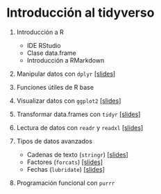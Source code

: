 # Introducción al tidyverso

1. Introducción a R
    * IDE RStudio
    * Clase data.frame
    * Introducción a RMarkdown
    
2. Manipular datos con `dplyr` [[slides]](./src/01-dplyr.html)

3. Funciones útiles de R base

4. Visualizar datos con `ggplot2` [[slides]](./src/02-ggplot2.html)

5. Transformar data.frames con `tidyr` [[slides]](./src/03-tidyr.html)

6. Lectura de datos con `readr` y `readxl` [[slides]](./src/04-readr.html)

7. Tipos de datos avanzados
    * Cadenas de texto (`stringr`) [[slides]](./src/05-stringr.html)
    * Factores (`forcats`) [[slides]](./src/06-forcats.html)
    * Fechas (`lubridate`) [[slides]](./src/07-lubridate.html)
    

8. Programación funcional con `purrr`
